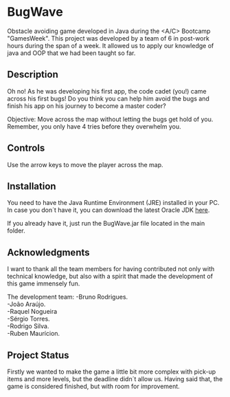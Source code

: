 # BugWave
Obstacle avoiding game developed in Java during the <A/C> Bootcamp "GamesWeek".
This project was developed by a team of 6 in post-work hours during the span of a week. It allowed us to apply our knowledge of java and OOP that we had been taught so far.

## Description
Oh no! As he was developing his first app, the code cadet (you!) came across his first bugs! Do you think you can help him avoid the bugs and finish his app on his journey to become a master coder?

Objective: Move across the map without letting the bugs get hold of you. Remember, you only have 4 tries before they overwhelm you. 

## Controls 
Use the arrow keys to move the player across the map. 

## Installation
You need to have the Java Runtime Environment (JRE) installed in your PC. In case you don´t have it, you can download the latest Oracle JDK [here](https://www.oracle.com/java/technologies/downloads/).

If you already have it, just run the BugWave.jar file located in the main folder.

## Acknowledgments 
I want to thank all the team members for having contributed not only with technical knowledge, but also with a spirit that made the development of this game immensely fun.

The development team:
-Bruno Rodrigues.   
-João Araújo.   
-Raquel Nogueira   
-Sérgio Torres.   
-Rodrigo Silva.   
-Ruben Maurícion.   

## Project Status
Firstly we wanted to make the game a little bit more complex with pick-up items and more levels, but the deadline didn´t allow us. Having said that, the game is considered finished, but with room for improvement.
